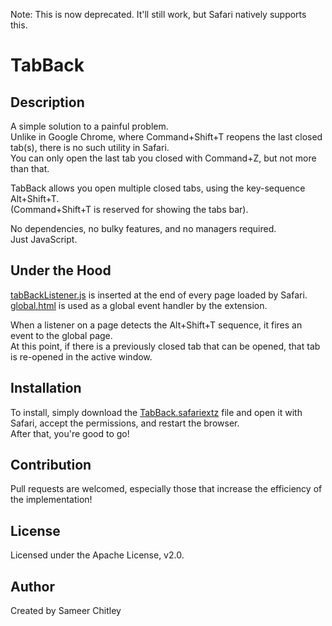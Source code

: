 Note: This is now deprecated. It'll still work, but Safari natively supports this.

# TabBack
## Description
A simple solution to a painful problem.  
Unlike in Google Chrome, where Command+Shift+T reopens the last closed tab(s), there is no such utility in Safari.  
You can only open the last tab you closed with Command+Z, but not more than that.  

TabBack allows you open multiple closed tabs, using the key-sequence Alt+Shift+T.  
(Command+Shift+T is reserved for showing the tabs bar).  

No dependencies, no bulky features, and no managers required.  
Just JavaScript.  

## Under the Hood
[tabBackListener.js](TabBack.safariextension/tabBackListener.js) is inserted at the end of every page loaded by Safari.  
[global.html](TabBack.safariextension/global.html) is used as a global event handler by the extension.  

When a listener on a page detects the Alt+Shift+T sequence, it fires an event to the global page.  
At this point, if there is a previously closed tab that can be opened, that tab is re-opened in the active window.

## Installation
To install, simply download the [TabBack.safariextz](https://github.com/rageandqq/TabBack/blob/master/TabBack.safariextz?raw=true) file and open it with Safari, accept the permissions, and restart the browser.  
After that, you're good to go!  

## Contribution
Pull requests are welcomed, especially those that increase the efficiency of the implementation!  

## License
Licensed under the Apache License, v2.0.  

## Author
Created by Sameer Chitley  
